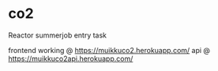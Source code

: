 # co2
Reactor summerjob entry task

frontend working @ https://muikkuco2.herokuapp.com/
api @ https://muikkuco2api.herokuapp.com/